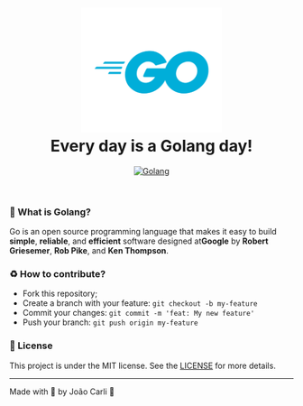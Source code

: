 <h1 align="center">
  <img src="img/Go-Logo_Blue.png" width="250px" /><br>
  Every day is a <b>Golang</b> day!
</h2>
<p align="center">
  <a href="https://golang.org">
    <img alt="Golang" src="https://img.shields.io/badge/studies%20with-Golang-01aed9">
  </a>
</p>

<br>

### 🤔 What is Golang?
Go is an open source programming language that makes it easy to build <b>simple</b>, <b>reliable</b>, and <b>efficient</b> software designed at<b>Google</b> by <b>Robert Griesemer</b>, <b>Rob Pike</b>, and <b>Ken Thompson</b>.

### :recycle: How to contribute?

- Fork this repository;
- Create a branch with your feature: `git checkout -b my-feature`
- Commit your changes: `git commit -m 'feat: My new feature'`
- Push your branch: `git push origin my-feature`


### :memo: License

This project is under the MIT license. See the [LICENSE](LICENSE.md) for more details.


---

Made with 💙 by João Carli :wave:
